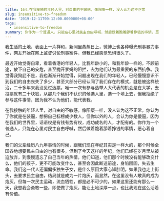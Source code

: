 ```yaml
---
title: 164.在我接触的年轻人里，对自由的不敏感，像阳痿一样，没人认为这不正常
slug: insensitive-to-freedom
date: '2019-12-11T00:12:00.0000000+08:00'
tags:
  - insensitive-to-freedom
summary: 你作为一个普通人，只能在心里对民主自由呼喊，然后做着跪着舔着挣钱的事情，恶心着自己。
---
```

我生活的土地，表面上一片祥和，新闻里蒸蒸日上，微博上也各种曝光刑事暴力事件，网友开始在网上监督讨论刑事案件，但我已经感觉恐惧很久了。



最近开始觉得自卑，看着香港的年轻人，比我年龄小的，和我年龄一样的，不顾前途，放下自己的安危，甚至抛开爹妈的阻拦，去为他们认为最重要的东西抗争。我觉得我狗屁不是，我也渐渐开始觉得，问题出现在我们的年轻人，已经慢慢意识不到我们的自由丧失了多少，甚至大部分已经认同了我们存在的模式，就是被这样统治，二十多年来我没见过选票，唯一一次有参与选举人大代表的机会是在大学，去投票就有二十块钱，从那几个我们不认识的候选人里，选一个填上去，但我拒绝了参与这件事情，因为我不认为他们，能代表我。



在我接触的年轻人里，对自由的不敏感，像阳痿一样，没人认为这不正常，你认为了你就是在装逼，想把自己标榜成少数人，但你以外的人，会认为你是傻逼，因为在我们的世界里，话语权是有钱有势有权，成功成名的人，才配有的。你作为一个普通人，只能在心里对民主自由呼喊，然后做着跪着舔着挣钱的事情，恶心着自己。



我们的父辈经历八九年事情的时候，跟我们现在年纪其实是一样大的，那个时候全国各地想要民主自由的也有很多，但到了今天这样的年纪，他们已经在岁月里从被迫放弃，到慢慢遗忘了自己当年的热情，他们知道，他们那个时候没有能够改变什么，他们的孩子，更不可能改变什么，甚至会因此断送前途，身陷囹圄，失去生命。我们这一代人还偏偏多独生子女，是什么原因大家心知肚明，如果我也走上街头，去要求民主自由，结局就是成为一片炮灰，而显然，在这里没有人敢真的成为炮灰，但每一次民主运动，流血牺牲，都是必不可少的，如果这里还能有那么一天，我想我会勇敢一些，即使做了炮灰，能让土地深厚一点，也比我现在这么活着有价值。
